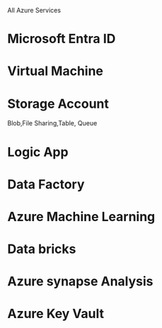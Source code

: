 All Azure Services

# Microsoft Entra ID

# Virtual Machine

# Storage Account
  Blob,File Sharing,Table, Queue 

# Logic App 

# Data Factory

# Azure Machine Learning

# Data bricks 

# Azure synapse Analysis

# Azure Key Vault

